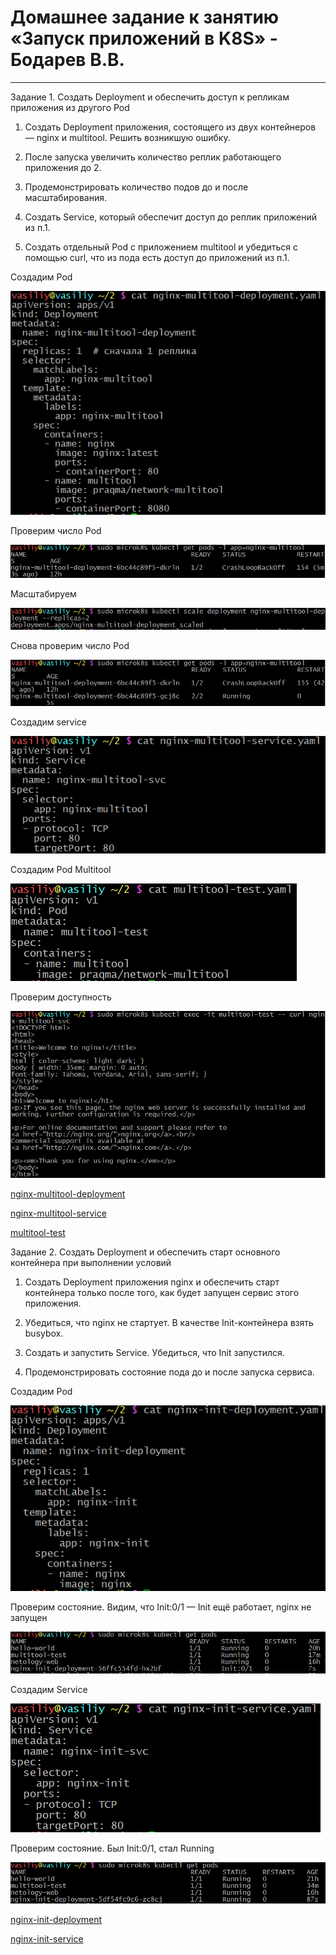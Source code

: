 # Домашнее задание к занятию «Запуск приложений в K8S» - Бодарев В.В.

---

Задание 1. Создать Deployment и обеспечить доступ к репликам приложения из другого Pod

1.	Создать Deployment приложения, состоящего из двух контейнеров — nginx и multitool. Решить возникшую ошибку.

2.	После запуска увеличить количество реплик работающего приложения до 2.

3.	Продемонстрировать количество подов до и после масштабирования.

4.	Создать Service, который обеспечит доступ до реплик приложений из п.1.

5.	Создать отдельный Pod с приложением multitool и убедиться с помощью curl, что из пода есть доступ до приложений из п.1.

Создадим Pod

![image alt](https://github.com/vasionxxx/kuber-homeworks/blob/main/1.3/diagrams/11.png)

Проверим число Pod

![image alt](https://github.com/vasionxxx/kuber-homeworks/blob/main/1.3/diagrams/12.png)

Масштабируем

![image alt](https://github.com/vasionxxx/kuber-homeworks/blob/main/1.3/diagrams/13.png)

Снова проверим число Pod

![image alt](https://github.com/vasionxxx/kuber-homeworks/blob/main/1.3/diagrams/14.png)

Создадим service

![image alt](https://github.com/vasionxxx/kuber-homeworks/blob/main/1.3/diagrams/15.png)

Создадим Pod Multitool

![image alt](https://github.com/vasionxxx/kuber-homeworks/blob/main/1.3/diagrams/16.png)

Проверим доступность

![image alt](https://github.com/vasionxxx/kuber-homeworks/blob/main/1.3/diagrams/17.png)

[nginx-multitool-deployment](https://github.com/vasionxxx/kuber-homeworks/blob/main/1.3/diagrams/nginx-multitool-deployment.yaml)

[nginx-multitool-service](https://github.com/vasionxxx/kuber-homeworks/blob/main/1.3/diagrams/nginx-multitool-service.yaml)

[multitool-test](https://github.com/vasionxxx/kuber-homeworks/blob/main/1.3/diagrams/multitool-test.yaml)

Задание 2. Создать Deployment и обеспечить старт основного контейнера при выполнении условий

1.	Создать Deployment приложения nginx и обеспечить старт контейнера только после того, как будет запущен сервис этого приложения.

2.	Убедиться, что nginx не стартует. В качестве Init-контейнера взять busybox.

3.	Создать и запустить Service. Убедиться, что Init запустился.

4.	Продемонстрировать состояние пода до и после запуска сервиса.

Создадим Pod

![image alt](https://github.com/vasionxxx/kuber-homeworks/blob/main/1.3/diagrams/21.png)

Проверим состояние. Видим, что Init:0/1 — Init ещё работает, nginx не запущен

![image alt](https://github.com/vasionxxx/kuber-homeworks/blob/main/1.3/diagrams/22.png)

Создадим Service

![image alt](https://github.com/vasionxxx/kuber-homeworks/blob/main/1.3/diagrams/23.png)

Проверим состояние. Был Init:0/1, стал Running

![image alt](https://github.com/vasionxxx/kuber-homeworks/blob/main/1.3/diagrams/24.png)

[nginx-init-deployment](https://github.com/vasionxxx/kuber-homeworks/blob/main/1.3/diagrams/nginx-init-deployment.yaml)

[nginx-init-service](https://github.com/vasionxxx/kuber-homeworks/blob/main/1.3/diagrams/nginx-init-service.yaml)
